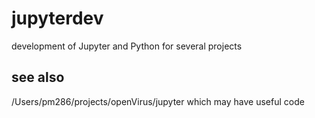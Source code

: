 # jupyterdev

development of Jupyter and Python for several projects

## see also
/Users/pm286/projects/openVirus/jupyter which may have useful code
